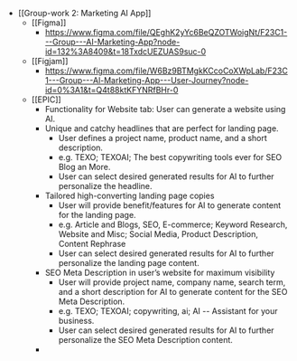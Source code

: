 - [[Group-work 2: Marketing AI App]]
	- [[Figma]]
		- https://www.figma.com/file/QEghK2yYc6BeQZOTWoigNt/F23C1---Group---AI-Marketing-App?node-id=132%3A8409&t=18TxdcUEZUAS9suc-0
	- [[Figjam]]
		- https://www.figma.com/file/W6Bz9BTMgkKCcoCoXWpLab/F23C1---Group---Al-Marketing-App---User-Journey?node-id=0%3A1&t=Q4t88ktKFYNRfBHr-0
	- [[EPIC]]
		- Functionality for Website tab: User can generate a website using AI.
		- Unique and catchy headlines that are perfect for landing page.
			- User defines a project name, product name, and a short description.
			- e.g. TEXO; TEXOAI; The best copywriting tools ever for SEO Blog an More.
			- User can select desired generated results for AI to further personalize the headline.
		- Tailored high-converting landing page copies
			- User will provide benefit/features for AI to generate content for the landing page.
			- e.g. Article and Blogs, SEO, E-commerce; Keyword Research, Website and Misc; Social Media, Product Description, Content Rephrase
			- User can select desired generated results for AI to further personalize the landing page content.
		- SEO Meta Description in user’s website for maximum visibility
			- User will provide project name, company name, search term, and a short description for AI to generate content for the SEO Meta Description.
			- e.g. TEXO; TEXOAI; copywriting, ai; AI -- Assistant for your business.
			- User can select desired generated results for AI to further personalize the SEO Meta Description content.
		-